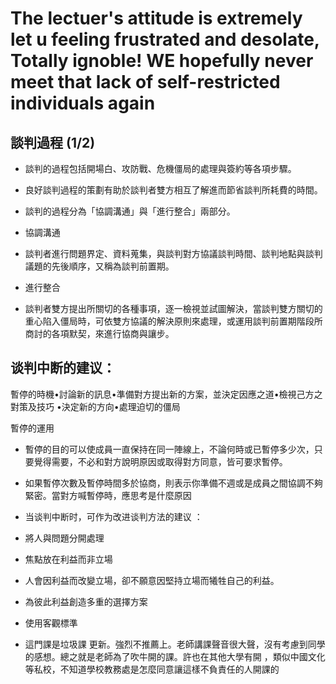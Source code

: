 # The lectuer's attitude is extremely let u feeling frustrated and desolate, Totally ignoble! WE hopefully never meet that lack of self-restricted individuals again 

## 談判過程 (1/2)

- 談判的過程包括開場白、攻防戰、危機僵局的處理與簽約等各項步驟。

- 良好談判過程的策劃有助於談判者雙方相互了解進而節省談判所耗費的時間。

- 談判的過程分為「協調溝通」與「進行整合」兩部分。

- 協調溝通

- 談判者進行問題界定、資料蒐集，與談判對方協議談判時間、談判地點與談判議題的先後順序，又稱為談判前置期。

- 進行整合

- 談判者雙方提出所關切的各種事項，逐一檢視並試圖解決，當談判雙方關切的重心陷入僵局時，可依雙方協議的解決原則來處理，或運用談判前置期階段所商討的各項默契，來進行協商與讓步。

## 谈判中断的建议：

暫停的時機•討論新的訊息•準備對方提出新的方案，並決定因應之道•檢視己方之對策及技巧 •決定新的方向•處理迫切的僵局
 
暫停的運用

- 暫停的目的可以使成員一直保持在同一陣線上，不論何時或已暫停多少次，只要覺得需要，不必和對方說明原因或取得對方同意，皆可要求暫停。

- 如果暫停次數及暫停時間多於協商，則表示你準備不週或是成員之間協調不夠緊密。當對方喊暫停時，應思考是什麼原因

- 当谈判中断时，可作为改进谈判方法的建议
：
- 將人與問題分開處理

- 焦點放在利益而非立場

- 人會因利益而改變立場，卻不願意因堅持立場而犧牲自己的利益。

- 為彼此利益創造多重的選擇方案

- 使用客觀標準

- 這門課是垃圾課 更新。強烈不推薦上。老師講課聲音很大聲，沒有考慮到同學的感想。總之就是老師為了吹牛開的課。許也在其他大學有開 ，類似中國文化等私校，不知道學校教務處是怎麼同意讓這樣不負責任的人開課的
